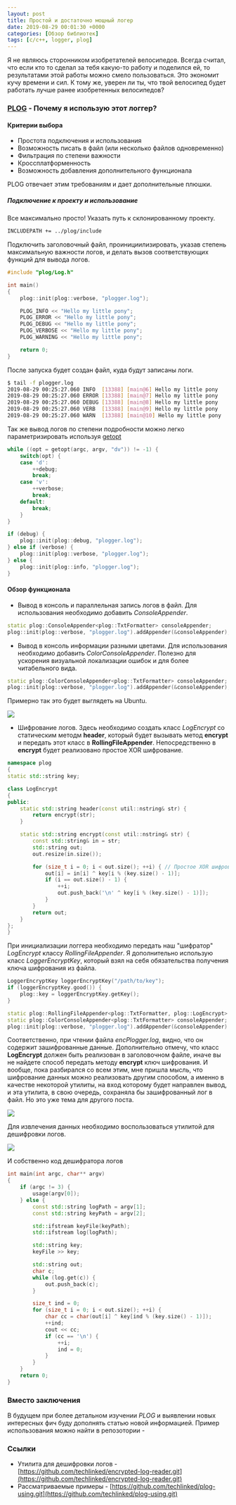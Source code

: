 ```yaml
---
layout: post
title: Простой и достаточно мощный логер
date: 2019-08-29 00:01:30 +0000
categories: [Обзор библиотек]
tags: [c/c++, logger, plog]
---
```


Я не являюсь сторонником изобретателей велосипедов. Всегда считал, что если кто то сделал за тебя какую-то работу и поделился ей, то результатами этой работы можно смело пользоваться. Это экономит кучу времени и сил. К тому же, уверен ли ты, что твой велосипед будет работать лучше ранее изобретенных велосипедов?

### [PLOG](https://github.com/SergiusTheBest/plog.git) - Почему я использую этот логгер?

#### Критерии выбора

* Простота подключения и использования
* Возможность писать в файл (или несколько файлов одновременно)
* Фильтрация по степени важности
* Кроссплатформенность
* Возможность добавления дополнительного функционала

PLOG отвечает этим требованиям и дает дополнительные плюшки.

##### Подключение к проекту и использование

Все максимально просто! Указать путь к склонированному проекту.

```bash
INCLUDEPATH += ../plog/include
```

Подключить заголовочный файл, проинициилизировать, указав степень максимальную важности логов, и делать вызов соответствующих функций для вывода логов.

```cpp
#include "plog/Log.h"

int main()
{
    plog::init(plog::verbose, "plogger.log");

    PLOG_INFO << "Hello my little pony";
    PLOG_ERROR << "Hello my little pony";
    PLOG_DEBUG << "Hello my little pony";
    PLOG_VERBOSE << "Hello my little pony";
    PLOG_WARNING << "Hello my little pony";

    return 0;
}
```

После запуска будет создан файл, куда будут записаны логи.

```bash
$ tail -f plogger.log
﻿2019-08-29 00:25:27.060 INFO  [13388] [main@6] Hello my little pony
2019-08-29 00:25:27.060 ERROR [13388] [main@7] Hello my little pony
2019-08-29 00:25:27.060 DEBUG [13388] [main@8] Hello my little pony
2019-08-29 00:25:27.060 VERB  [13388] [main@9] Hello my little pony
2019-08-29 00:25:27.060 WARN  [13388] [main@10] Hello my little pony
```

Так же вывод логов по степени подробности можно легко параметризировать используя [getopt](http://man7.org/linux/man-pages/man3/getopt.3.html)

```cpp
while ((opt = getopt(argc, argv, "dv")) != -1) {
    switch(opt) {
    case 'd':
        ++debug;
        break;
    case 'v':
        ++verbose;
        break;
    default:
        break;
    }
}

if (debug) {
    plog::init(plog::debug, "plogger.log");
} else if (verbose) {
    plog::init(plog::verbose, "plogger.log");
} else {
    plog::init(plog::info, "plogger.log");
}
```

#### Обзор функционала

* Вывод в консоль и параллельная запись логов в файл. Для использования необходимо добавить *ConsoleAppender*.

```cpp
static plog::ConsoleAppender<plog::TxtFormatter> consoleAppender;
plog::init(plog::verbose, "plogger.log").addAppender(&consoleAppender);
```

* Вывод в консоль информации разными цветами. Для использования необходимо добавить *ColorConsoleAppender*. Полезно для ускорения визуальной локализации ошибок и для более читабельного вида.

```cpp
static plog::ColorConsoleAppender<plog::TxtFormatter> consoleAppender;
plog::init(plog::verbose, "plogger.log").addAppender(&consoleAppender);
```

Примерно так это будет выглядеть на Ubuntu.

![](/assets/img/plog/color.png)

* Шифрование логов. Здесь необходимо создать класс *LogEncrypt* со статическим методм **header**, который будет вызывать метод **encrypt** и передать этот класс в **RollingFileAppender**. Непосредственно в **encrypt** будет реализовано простое XOR шифрование.

```cpp
namespace plog
{
static std::string key;

class LogEncrypt
{
public:
    static std::string header(const util::nstring& str) {
        return encrypt(str);
    }

    static std::string encrypt(const util::nstring& str) {
        const std::string& in = str;
        std::string out;
        out.resize(in.size());

        for (size_t i = 0; i < out.size(); ++i) { // Простое XOR шифрование.
            out[i] = in[i] ^ key[i % (key.size() - 1)];
            if (i == out.size() - 1) {
                ++i;
                out.push_back('\n' ^ key[i % (key.size() - 1)]);
            }
        }
        return out;
    }
};
}
```

При инициализации логгера необходимо передать наш "шифратор" *LogEncrypt* классу *RollingFileAppender*. Я дополнительно использую класс *LoggerEncryptKey*, который взял на себя обязательства получения ключа шифрования из файла.

```cpp
LoggerEncryptKey loggerEncryptKey("/path/to/key");
if (loggerEncryptKey.good()) {
    plog::key = loggerEncryptKey.getKey();
}

static plog::RollingFileAppender<plog::TxtFormatter, plog::LogEncrypt> encAppender("encPlogger.log");
static plog::ColorConsoleAppender<plog::TxtFormatter> consoleAppender;
plog::init(plog::verbose, "plogger.log").addAppender(&consoleAppender).addAppender(&encAppender);
```

Соответственно, при чтении файла *encPlogger.log*, видно, что он содержит зашифрованные данные. Дополнительно отмечу, что класс **LogEncrypt** должен быть реализован в заголовочном файле, иначе вы не найдете способ передать методу **encrypt** ключ шифрования. И вообще, пока разбирался со всем этим, мне пришла мысль, что шифрование данных можно реализовать другим способом, а именно в качестве некоторой утилиты, на вход которому будет направлен вывод, и эта утилита, в свою очередь, сохраняла бы зашифрованный лог в файл. Но это уже тема для другого поста.

![](/assets/img/plog/encryptedLog.png)

Для извлечения данных необходимо воспользоваться утилитой для дешифровки логов.

![](/assets/img/plog/decryptedLog.png)

И собственно код дешифратора логов

```cpp
int main(int argc, char** argv)
{
    if (argc != 3) {
        usage(argv[0]);
    } else {
        const std::string logPath = argv[1];
        const std::string keyPath = argv[2];

        std::ifstream keyFile(keyPath);
        std::ifstream log(logPath);

        std::string key;
        keyFile >> key;

        std::string out;
        char c;
        while (log.get(c)) {
            out.push_back(c);
        }

        size_t ind = 0;
        for (size_t i = 0; i < out.size(); ++i) {
            char cc = char(out[i] ^ key[ind % (key.size() - 1)]);
            ++ind;
            cout << cc;
            if (cc == '\n') {
                ++i;
                ind = 0;
            }
        }
    }
    return 0;
}
```


### Вместо заключения

В будущем при более детальном изучении *PLOG* и выявлении новых интересных фич буду дополнять статью новой информацией. Пример использования можно найти в репозотории - []()

### Ссылки

* Утилита для дешифровки логов - [https://github.com/techlinked/encrypted-log-reader.git](https://github.com/techlinked/encrypted-log-reader.git)
* Рассматриваемые примеры - [https://github.com/techlinked/plog-using.git](https://github.com/techlinked/plog-using.git)
